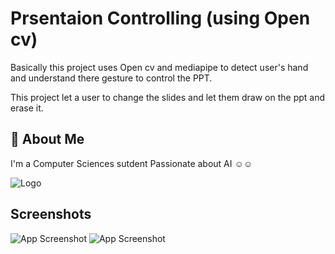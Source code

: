 
# Prsentaion Controlling (using Open cv)  

Basically this project uses Open cv and mediapipe to detect user's hand and understand there gesture to control the PPT.

This project let a user to change the slides and let them draw on the ppt and erase it.



## 🚀 About Me
I'm a Computer Sciences sutdent Passionate about AI ☺️☺️


![Logo](https://pbs.twimg.com/media/Fn-g9mJWIAMnxfC?format=jpg&name=4096x4096)



## Screenshots


![App Screenshot]("[https://ibb.co/PDjQXbq](https://i.stack.imgur.com/RgQha.png?s=256)")
![App Screenshot]("[https://ibb.co/LNrnxpT](https://i.ytimg.com/vi/CKmAZss-T5Y/maxresdefault.jpg)")
